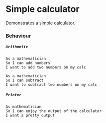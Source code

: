 # Simple calculator

Demonstrates a simple calculator.

### Behaviour

##### `Arithmetic`

```
As a mathematician
So I can add numbers
I want to add two numbers on my calc
```

```
As a mathematician
So I can subtract
I want to subtract two numbers on my calc
```

##### `Printer`

```
As mathematician
So I can enjoy the output of the calculator
I want a pretty output
```